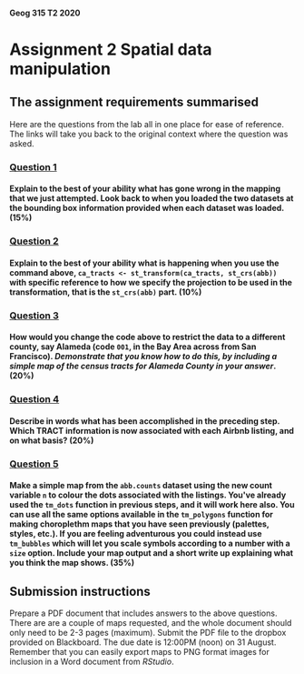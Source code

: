 #### Geog 315 T2 2020
# Assignment 2 Spatial data manipulation
## The assignment requirements summarised
Here are the questions from the lab all in one place for ease of reference. The links will take you back to the original context where the question was asked.

### [**Question 1**](spatial-data-manipulation-02-map-projections.md#question-1)
#### Explain to the best of your ability what has gone wrong in the mapping that we just attempted. Look back to when you loaded the two datasets at the bounding box information provided when each dataset was loaded. (15%)

### [**Question 2**](spatial-data-manipulation-02-map-projections.md#question-2)
#### Explain to the best of your ability what is happening when you use the command above,  `ca_tracts <- st_transform(ca_tracts, st_crs(abb))` with specific reference to how we specify the projection to be used in the transformation, that is the `st_crs(abb)` part. (10%)

### [**Question 3**](spatial-data-manipulation-03-spatial-joins.md#question-3)
#### How would you change the code above to restrict the data to a different county, say Alameda (code `001`, in the Bay Area across from San Francisco). *Demonstrate that you know how to do this, by including a simple map of the census tracts for Alameda County in your answer*. (20%)

### [**Question 4**](spatial-data-manipulation-03-spatial-joins.md#question-4)
#### Describe in words what has been accomplished in the preceding step. Which TRACT information is now associated with each Airbnb listing, and on what basis? (20%)

### [**Question 5**](spatial-data-manipulation-03-spatial-joins.md#question-5)
#### Make a simple map from the `abb.counts` dataset using the new count variable `n` to colour the dots associated with the listings. You've already used the `tm_dots` function in previous steps, and it will work here also. You can use all the same options available in the `tm_polygons` function for making choroplethm maps that you have seen previously (palettes, styles, etc.). If you are feeling adventurous you could instead use `tm_bubbles` which will let you scale symbols according to a number with a `size` option. Include your map output and a short write up explaining what you think the map shows. (35%)

## Submission instructions
Prepare a PDF document that includes answers to the above questions. There are are a couple of maps requested, and the whole document should only need to be 2-3 pages (maximum). Submit the PDF file to the dropbox provided on Blackboard. The due date is 12:00PM (noon) on 31 August. Remember that you can easily export maps to PNG format images for inclusion in a Word document from *RStudio*.
